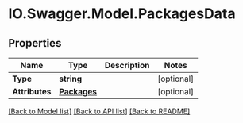 # IO.Swagger.Model.PackagesData
## Properties

Name | Type | Description | Notes
------------ | ------------- | ------------- | -------------
**Type** | **string** |  | [optional] 
**Attributes** | [**Packages**](Packages.md) |  | [optional] 

[[Back to Model list]](../README.md#documentation-for-models) [[Back to API list]](../README.md#documentation-for-api-endpoints) [[Back to README]](../README.md)

